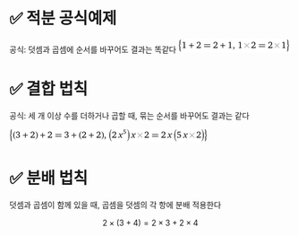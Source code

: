 # ✅ 적분 공식예제

공식: 덧셈과 곱셈에 순서를 바꾸어도 결과는 똑같다
![적분 결과](/assets/airth.png)

# ✅ 결합 법칙

공식: 세 개 이상 수를 더하거나 곱할 때, 묶는 순서를 바꾸어도 결과는 같다

![결합 법칙 결과](/assets/combination.png)

# ✅ 분배 법칙

덧셈과 곱셈이 함께 있을 때, 곱셈을 덧셈의 각 항에 분배 적용한다

$$
 2 \times (3+4) = 2 \times 3 + 2 \times 4
$$
